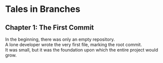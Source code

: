 # Tales in Branches

## Chapter 1: The First Commit
In the beginning, there was only an empty repository.  
A lone developer wrote the very first file, marking the root commit.  
It was small, but it was the foundation upon which the entire project would grow.
